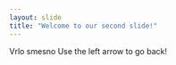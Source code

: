 ```yaml
---
layout: slide
title: "Welcome to our second slide!"
---
```

Vrlo smesno
Use the left arrow to go back!
